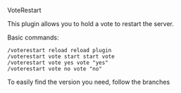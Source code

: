 VoteRestart

This plugin allows you to hold a vote to restart the server.

Basic commands:

    /voterestart reload reload plugin
    /voterestart vote start start vote
    /voterestart vote yes vote "yes"
    /voterestart vote no vote "no"

To easily find the version you need, follow the branches
